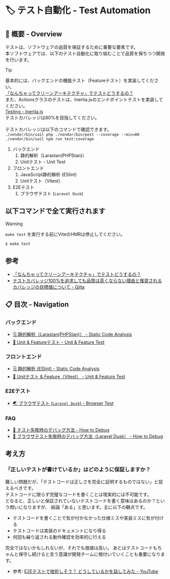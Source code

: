 # 🏷️ テスト自動化 - Test Automation

## 📝 概要 - Overview

テストは、ソフトウェアの品質を保証するために重要な要素です。<br>
本ソフトウェアでは、以下のテスト自動化に取り組むことで品質を保ちつつ開発を行います。

> [!TIP]
> 基本的には、バックエンドの機能テスト（Featureテスト）を実装してください。<br>
> [「なんちゃってクリーンアーキテクチャ」でテストどうするの？](https://zenn.dev/mpyw/articles/ce7d09eb6d8117#%E3%83%86%E3%82%B9%E3%83%88%E3%81%A9%E3%81%86%E3%81%99%E3%82%8B%E3%81%AE%EF%BC%9F)<br>
> また、Actionsクラスのテストは、Inertia.jsのエンドポイントテストを実装してください。<br>
> [Testing - Inertia.js](https://inertiajs.com/testing#endpoint-tests)<br>
> テストカバレッジは80%を目指してください。<br>
><br>
> テストカバレッジは以下のコマンドで確認できます。<br>
> `./vendor/bin/sail php ./vendor/bin/pest --coverage --min=80` <br>
> `./vendor/bin/sail npm run test:coverage`

1. バックエンド
    1. 静的解析（Larastan(PHPStan)）
    1. Unitテスト - Unit Test
1. フロントエンド
    1. JavaScript静的解析 (ESlint)
    1. Unitテスト（Vitest）
1. E2Eテスト
    1. ブラウザテスト (`Laravel Dusk`)

## 以下コマンドで全て実行されます

> [!WARNING]
> `make test` を実行する前にViteのHMRは停止してください。

```bash
$ make test
```

## 参考

- [「なんちゃってクリーンアーキテクチャ」でテストどうするの？](https://zenn.dev/mpyw/articles/ce7d09eb6d8117#%E3%83%86%E3%82%B9%E3%83%88%E3%81%A9%E3%81%86%E3%81%99%E3%82%8B%E3%81%AE%EF%BC%9F)
- [テストカバレッジ100%を追求しても品質は高くならない理由と推奨されるカバレッジの目標値について - Qiita](https://qiita.com/odekekepeanuts/items/d02eb38e790b93f44728)

## 📋 目次 - Navigation

### バックエンド

- [🗒️ 静的解析（Larastan(PHPStan)） - Static Code Analysis](/docs/cicd/test/backend/static-code-analysis.md)
- [🧪 Unit & Featureテスト - Unit & Feature Test](/docs/cicd/test/backend/unit-feature-test.md)

### フロントエンド

- [🗒️ 静的解析 (ESlint) - Static Code Analysis](/docs/cicd/test/frontend/static-code-analysis.md)
- [🧪 Unitテスト & Feature（Vitest） - Unit & Feature Test](/docs/cicd/test/frontend/unit-feature-test.md)

### E2Eテスト

- [🌏 ブラウザテスト (`Laravel Dusk`) - Browser Test](/docs/cicd/test/e2e/browser-test.md)

### FAQ

- [🐛 テスト失敗時のデバッグ方法 - How to Debug](/docs/cicd/test/faq/how-to-debug.md)
- [🐛 ブラウザテスト失敗時のデバッグ方法（Laravel Dusk） - How to Debug](/docs/cicd/test/faq/browser-test.md)

## 考え方

### 「正しいテストが書けているか」はどのように保証しますか？

難しい問題だが、「テストコードは正しさを完全に証明するものではない」と捉えるべきです。<br>
テストコードに限らず完璧なコードを書くことは現実的には不可能です。<br>
となると、正しいと保証されていないテストコードを書く意味はあるのか？という問いになりますが、
結論「ある」と思います。主に以下の観点です。<br>

- テストコードを書くことで気が付かなかった仕様ミスや実装ミスに気が付ける
- テストコードは実装のドキュメントになり得る
- 何回も繰り返される動作確認を効率的に行える

完全ではないかもしれないが、それでも価値は高い。
あとはテストコードもちゃんと保守し続けると言う意識が開発チームに根付いていくことも重要になります。

- 参考: [E2Eテストで挫折しそう？ どうしているかを話してみた - YouTube](https://www.youtube.com/watch?v=3YlTpFCljNQ&t=1162s)
